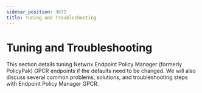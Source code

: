```yaml
---
sidebar_position: 3872
title: Tuning and Troubleshooting
---
```


# Tuning and Troubleshooting

This section details tuning Netwrix Endpoint Policy Manager (formerly PolicyPak) GPCR endpoints if the defaults need to be changed. We will also discuss several common problems, solutions, and troubleshooting steps with Endpoint Policy Manager GPCR.